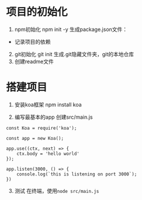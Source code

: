 # 项目的初始化
1. npm初始化
npm init -y
生成package.json文件：
 - 记录项目的依赖
2. git初始化
git init
生成.git隐藏文件夹，git的本地仓库
3. 创建readme文件

# 搭建项目
1. 安装koa框架
npm install koa

2. 编写最基本的app
创建src/main.js
```
const Koa = require('koa');

const app = new Koa();

app.use((ctx, next) => {
    ctx.body = 'hello world'
});

app.listen(3000, () => {
    console.log(`this is listening on port 3000`);
})
```

3. 测试
在终端，使用`node src/main.js`